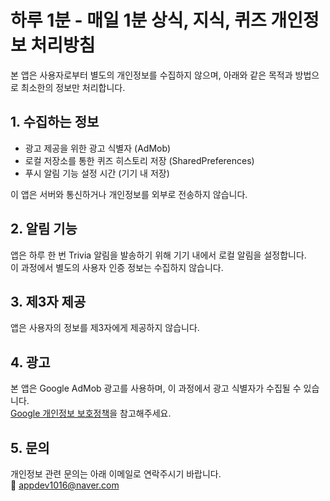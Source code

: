 # 하루 1분 - 매일 1분 상식, 지식, 퀴즈 개인정보 처리방침

본 앱은 사용자로부터 별도의 개인정보를 수집하지 않으며, 아래와 같은 목적과 방법으로 최소한의 정보만 처리합니다.

## 1. 수집하는 정보

- 광고 제공을 위한 광고 식별자 (AdMob)
- 로컬 저장소를 통한 퀴즈 히스토리 저장 (SharedPreferences)
- 푸시 알림 기능 설정 시간 (기기 내 저장)

이 앱은 서버와 통신하거나 개인정보를 외부로 전송하지 않습니다.

## 2. 알림 기능

앱은 하루 한 번 Trivia 알림을 발송하기 위해 기기 내에서 로컬 알림을 설정합니다.  
이 과정에서 별도의 사용자 인증 정보는 수집하지 않습니다.

## 3. 제3자 제공

앱은 사용자의 정보를 제3자에게 제공하지 않습니다.

## 4. 광고

본 앱은 Google AdMob 광고를 사용하며, 이 과정에서 광고 식별자가 수집될 수 있습니다.  
[Google 개인정보 보호정책](https://policies.google.com/privacy)을 참고해주세요.

## 5. 문의

개인정보 관련 문의는 아래 이메일로 연락주시기 바랍니다.  
📧 appdev1016@naver.com
